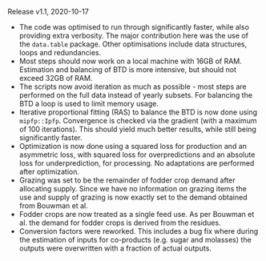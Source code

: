 Release v1.1, 2020-10-17

- The code was optimised to run through significantly faster, while also providing extra verbosity. The major contribution here was the use of the `data.table` package. Other optimisations include data structures, loops and redundancies.
- Most steps should now work on a local machine with 16GB of RAM. Estimation and balancing of BTD is more intensive, but should not exceed 32GB of RAM.
- The scripts now avoid iteration as much as possible - most steps are performed on the full data instead of yearly subsets. For balancing the BTD a loop is used to limit memory usage.
- Iterative proportional fitting (RAS) to balance the BTD is now done using `mipfp::Ipfp`. Convergence is checked via the gradient (with a maximum of 100 iterations). This should yield much better results, while still being significantly faster.
- Optimization is now done using a squared loss for production and an asymmetric loss, with squared loss for overpredictions and an absolute loss for underprediction, for processing. No adaptations are performed after optimization.
- Grazing was set to be the remainder of fodder crop demand after allocating supply. Since we have no information on grazing items the use and supply of grazing is now exactly set to the demand obtained from Bouwman et al.
- Fodder crops are now treated as a single feed use. As per Bouwman et al. the demand for fodder crops is derived from the residues.
- Conversion factors were reworked. This includes a bug fix where during the estimation of inputs for co-products (e.g. sugar and molasses) the outputs were overwritten with a fraction of actual outputs.

